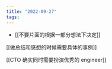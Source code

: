 ```yaml
---
title: "2022-09-27"
tags:
---
```

- [[不要片面的根据一部分想法下决定]]


[[做总结和感想的时候需要具体的事例]]
  

[[CTO 确实同时需要扮演优秀的 engineer]]